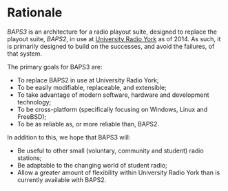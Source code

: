 # Rationale

_BAPS3_ is an architecture for a radio playout suite, designed to replace the
playout suite, _BAPS2_, in use at [University Radio York][] as of 2014.  As
such, it is primarily designed to build on the successes, and avoid the
failures, of that system.

The primary goals for BAPS3 are:

* To replace BAPS2 in use at University Radio York;
* To be easily modifiable, replaceable, and extensible;
* To take advantage of modern software, hardware and development technology;
* To be cross-platform (specifically focusing on Windows, Linux and FreeBSD);
* To be as reliable as, or more reliable than, BAPS2.

In addition to this, we hope that BAPS3 will:

* Be useful to other small (voluntary, community and student) radio stations;
* Be adaptable to the changing world of student radio;
* Allow a greater amount of flexibility within University Radio York than is
  currently available with BAPS2.

[University Radio York]:  http://ury.org.uk
